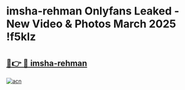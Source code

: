# imsha-rehman Onlyfans Leaked - New Video & Photos March 2025 !f5klz

# <h2><a href="https://i3h78w.iuczelnia.edu.pl?title=imsha-rehman&ref=f5klz">🔗👉 🔴 imsha-rehman</a></h2>

[![acn](https://github.com/user-attachments/assets/0f9c940e-d8b0-45ae-aac7-cd30a18b3e1c)](https://i3h78w.iuczelnia.edu.pl?title=imsha-rehman&ref=f5klz)

